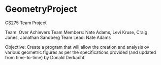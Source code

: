 # GeometryProject
CS275 Team Project

Team:         Over Achievers
Team Members: Nate Adams, Levi Kruse, Craig Jones, Jonathan Sandberg
Team Lead:    Nate Adams

Objective: Create a program that will allow the creation and analysis ov various geometric figures as per the
           specifications provided (and updated from time-to-time) by Donald Derkacht.
